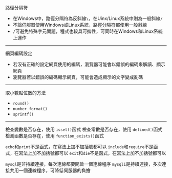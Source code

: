 路徑分隔符
- 在Windows中，路徑分隔符為反斜線`\`，在Uinx/Linux系統中則為一般斜線`/`
- 不論伺服器使用Windows或Linux系統，路徑分隔符都使用一般斜線
- `/`可避免特殊字元問題，程式也較具可攜性，可同時在Windows和Linux系統上運作

---

網頁編碼設定
- 若沒有正確的設定網頁使用的編碼，瀏覽器可能會以錯誤的編碼來解讀、顯示網頁
- 瀏覽器若以錯誤的編碼顯示網頁，可能會造成顯示的文字變成亂碼

---

取小數點位數的方法
 - `round()`
 - `number_format()`
 - `sprintf()`
 
 ---
 
檢查變數是否存在，使用 `isset()`函式
檢查常數是否存在，使用 `defined()`函式
檢測函數是否存在，使用 `function_exists()`函式

`echo`和`print`不是函式，在寫法上加不加括號都可以
`include`和`require`不是函式，在寫法上加不加括號都可以
`exit`和`die`不是函式，在寫法上加不加括號都可以

`mysql`是非持續連接，每次連線都要開啟一個連線程序
`mysqli`是持續連接，多次連接共用一個連線程序，可降低伺服器的負擔